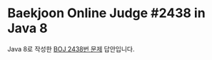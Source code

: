 # Baekjoon Online Judge #2438 in Java 8
Java 8로 작성한 [BOJ 2438번 문제](https://www.acmicpc.net/problem/2438) 답안입니다.
